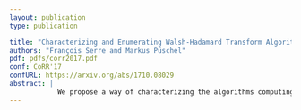 ```yaml
---
layout: publication
type: publication

title: "Characterizing and Enumerating Walsh-Hadamard Transform Algorithms"
authors: "François Serre and Markus Püschel"
pdf: pdfs/corr2017.pdf
conf: CoRR'17
confURL: https://arxiv.org/abs/1710.08029
abstract: |
            We propose a way of characterizing the algorithms computing a Walsh-Hadamard transform that consist of a sequence of arrays of butterflies ($\I_{2^{n-1}} \otimes \text{DFT}_2$) interleaved by linear permutations. Linear permutations are those that map linearly the binary representation of its element indices. We also propose a method to enumerate these algorithms.
---
```

